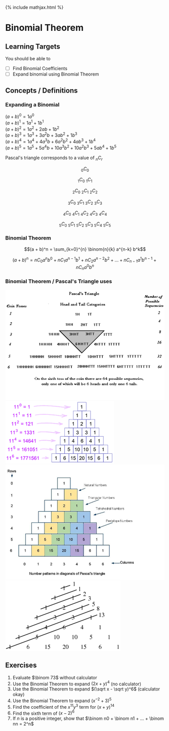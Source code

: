 {% include mathjax.html %}

# Binomial Theorem

## Learning Targets

You should be able to
- [ ] Find Binomial Coefficients
- [ ] Expand binomial using Binomial Theorem

## Concepts / Definitions

### Expanding a Binomial

$(a + b)^0 = 1a^0$<br>
$(a + b)^1 = 1a^1 + 1b^1$<br>
$(a + b)^2 = 1a^2 + 2ab + 1b^2$<br>
$(a + b)^3 = 1a^3 + 3a^2b + 3ab^2 + 1b^3$<br>
$(a + b)^4 = 1a^4 + 4a^3b + 6a^2b^2 + 4ab^3 + 1b^4$<br>
$(a + b)^5 = 1a^5 + 5a^4b + 10a^3b^2 + 10a^2b^3 + 5ab^4 + 1b^5$

Pascal's triangle corresponds to a value of $_nC_r$

$$_0C_0$$

$$_1C_0\ _1C_1$$

$$_2C_0\ _2C_1\ _2C_2$$

$$_3C_0\ _3C_1\ _3C_2\ _3C_3$$

$$_4C_0\ _4C_1\ _4C_2\ _4C_3\ _4C_4$$

$$_5C_0\ _5C_1\ _5C_2\ _5C_3\ _5C_4\ _5C_5$$

### Binomial Theorem

$$(a + b)^n = \sum_{k=0}^{n} \binom{n}{k} a^{n-k} b^k$$

$$(a + b)^n = nC_0 a^n b^0 + nC_1 a^{n-1} b^1 + nC_2 a^{n-2} b^2 + ... + nC_{n-1} a^1 b^{n-1} + nC_n a^0 b^n$$

### Binomial Theorem / Pascal's Triangle uses

![Head and Tail Categories](../assets/precalculus/binomial-theorem_1.gif)
![Powers of Elevens](../assets/precalculus/binomial-theorem_2.gif)
![Number Patterns in diagonals](../assets/precalculus/binomial-theorem_3.jpg)
![Shallow Diagonals](../assets/precalculus/binomial-theorem_4.gif)

## Exercises
  1. Evaluate $\binom 73$ without calculator
  2. Use the Binomial Theorem to expand $(2x + y)^4$ (no calculator)
  3. Use the Binomial Theorem to expand $(\sqrt x - \sqrt y)^6$ (calculator okay)
  4. Use the Binomial Theorem to expand $(x^{-2} + 3)^5$
  5. Find the coefficient of the $x^{11}y^3$ term for $(x+y)^{14}$
  6. Find the sixth term of $(x - 2)^6$
  7. If $n$ is a positive integer, show that $\binom n0 + \binom n1 + ... + \binom nn = 2^n$
